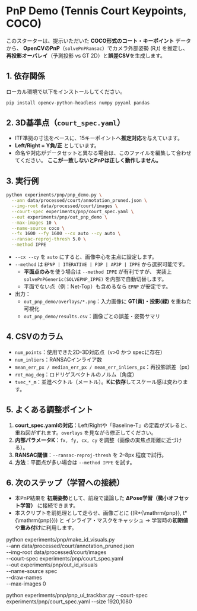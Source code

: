 # PnP Demo (Tennis Court Keypoints, COCO)

このスターターは、提示いただいた **COCO形式のコート・キーポイント** データから、
**OpenCVのPnP**（`solvePnPRansac`）でカメラ外部姿勢 \(R,t\) を推定し、
**再投影オーバレイ**（予測投影 vs GT 2D）と**誤差CSV**を生成します。

## 1. 依存関係

ローカル環境で以下をインストールしてください。

```bash
pip install opencv-python-headless numpy pyyaml pandas
```

## 2. 3D基準点（`court_spec.yaml`）

- ITF準拠の寸法をベースに、15キーポイントへ**推定対応**を与えています。
- **Left/Right = Y負/正** としています。
- 命名や対応がデータセットと異なる場合は、このファイルを編集して合わせてください。
  **ここが一致しないとPnPは正しく動作しません。**

## 3. 実行例

```bash
python experiments/pnp/pnp_demo.py \
  --ann data/processed/court/annotation_pruned.json \
  --img-root data/processed/court/images \
  --court-spec experiments/pnp/court_spec.yaml \
  --out experiments/pnp/out_pnp_demo \
  --max-images 10 \
  --name-source coco \
  --fx 1600 --fy 1600 --cx auto --cy auto \
  --ransac-reproj-thresh 5.0 \
  --method IPPE
```

- `--cx --cy` を `auto` にすると、画像中心を主点に設定します。
- `--method` は `EPNP | ITERATIVE | P3P | AP3P | IPPE` から選択可能です。
  - **平面点のみ**を使う場合は `--method IPPE` が有利ですが、
    実装上 `solvePnPGeneric(SOLVEPNP_IPPE)` を内部で自動切替します。
  - 平面でない点（例：Net-Top）も含めるなら `EPNP` が安定です。
- 出力：
  - `out_pnp_demo/overlays/*.png`：入力画像に **GT(黄)・投影(緑)** を重ねた可視化
  - `out_pnp_demo/results.csv`：画像ごとの誤差・姿勢サマリ

## 4. CSVのカラム

- `num_points`：使用できた2D-3D対応点（v>0 かつ specに存在）
- `num_inliers`：RANSACインライア数
- `mean_err_px / median_err_px / mean_err_inliers_px`：再投影誤差（px）
- `rot_mag_deg`：ロドリゲスベクトルのノルム（角度）
- `tvec_*_m`：並進ベクトル（メートル）。**Kに依存**してスケール感は変わります。

## 5. よくある調整ポイント

1. **court_spec.yamlの対応**：Left/Rightや「Baseline-T」の定義がズレると、
   重ね図がずれます。`overlays` を見ながら修正してください。
2. **内部パラメータK**：`fx, fy, cx, cy` を調整（画像の実焦点距離に近づける）。
3. **RANSAC閾値**：`--ransac-reproj-thresh` を 2–8px 程度で試行。
4. **方法**：平面点が多い場合は `--method IPPE` を試す。

## 6. 次のステップ（学習への接続）

- 本PnP結果を **初期姿勢**として、前段で議論した **ΔPose学習（微小オフセット学習）** に接続できます。
- 本スクリプトを前処理として走らせ、画像ごとに \((R*{\mathrm{pnp}}, t*{\mathrm{pnp}})\) と
  インライア・マスクをキャッシュ → 学習時の**初期値**や**重み付け**に利用します。

python experiments/pnp/make_id_visuals.py \
 --ann data/processed/court/annotation_pruned.json \
 --img-root data/processed/court/images \
 --court-spec experiments/pnp/court_spec.yaml \
 --out experiments/pnp/out_id_visuals \
 --name-source spec \
 --draw-names \
 --max-images 0

python experiments/pnp/pnp_ui_trackbar.py --court-spec experiments/pnp/court_spec.yaml --size 1920,1080
